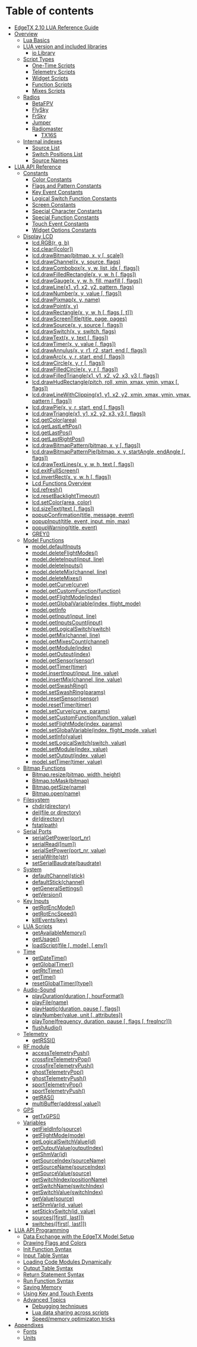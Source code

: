 # Table of contents

* [EdgeTX 2.10 LUA Reference Guide](README.md)
* [Overview](overview/README.md)
  * [Lua Basics](overview/lua-basics.md)
  * [LUA version and included libraries](overview/version-libraries/README.md)
    * [io Library](overview/version-libraries/io-library.md)
  * [Script Types](overview/script-types/README.md)
    * [One-Time Scripts](overview/script-types/one-time-scripts.md)
    * [Telemetry Scripts](overview/script-types/telemetry-scripts.md)
    * [Widget Scripts](overview/script-types/widget-scripts.md)
    * [Function Scripts](overview/script-types/function-scripts.md)
    * [Mixes Scripts](overview/script-types/mixes-scripts.md)
  * [Radios](overview/radios/README.md)
    * [BetaFPV](overview/radios/betafpv.md)
    * [FlySky](overview/radios/flysky.md)
    * [FrSky](overview/radios/frsky.md)
    * [Jumper](overview/radios/jumper.md)
    * [Radiomaster](overview/radios/radiomaster/README.md)
      * [TX16S](overview/radios/radiomaster/tx16s.md)
  * [Internal indexes](overview/internal-indexes/README.md)
    * [Source List](overview/internal-indexes/source-list.md)
    * [Switch Positions List](overview/internal-indexes/switch-positions-id.md)
    * [Source Names](overview/internal-indexes/source-names.md)
* [LUA API Reference](lua-api-reference/README.md)
  * [Constants](lua-api-reference/constants/README.md)
    * [Color Constants](lua-api-reference/constants/color-constants.md)
    * [Flags and Pattern Constants](lua-api-reference/constants/flags-and-pattern-constants.md)
    * [Key Event Constants](lua-api-reference/constants/key-event-constants.md)
    * [Logical Switch Function Constants](lua-api-reference/constants/logical-switch-function-constants.md)
    * [Screen Constants](lua-api-reference/constants/screen-constants.md)
    * [Special Character Constants](lua-api-reference/constants/special-character-constants.md)
    * [Special Function Constants](lua-api-reference/constants/special-function-constants.md)
    * [Touch Event Constants](lua-api-reference/constants/touch-event-constants.md)
    * [Widget Options Constants](lua-api-reference/constants/widget-options.md)
  * [Display LCD](lua-api-reference/display-lcd/README.md)
    * [lcd.RGB(r, g, b)](lua-api-reference/display-lcd/RGB.md)
    * [lcd.clear(\[color\])](lua-api-reference/display-lcd/clear.md)
    * [lcd.drawBitmap(bitmap, x, y \[, scale\])](lua-api-reference/display-lcd/drawBitmap.md)
    * [lcd.drawChannel(x, y, source, flags)](lua-api-reference/display-lcd/drawChannel.md)
    * [lcd.drawCombobox(x, y, w, list, idx \[, flags\])](lua-api-reference/display-lcd/drawCombobox.md)
    * [lcd.drawFilledRectangle(x, y, w, h \[, flags\])](lua-api-reference/display-lcd/drawFilledRectangle.md)
    * [lcd.drawGauge(x, y, w, h, fill, maxfill \[, flags\])](lua-api-reference/display-lcd/drawGauge.md)
    * [lcd.drawLine(x1, y1, x2, y2, pattern, flags)](lua-api-reference/display-lcd/drawLine.md)
    * [lcd.drawNumber(x, y, value \[, flags\])](lua-api-reference/display-lcd/drawNumber.md)
    * [lcd.drawPixmap(x, y, name)](lua-api-reference/display-lcd/drawPixmap.md)
    * [lcd.drawPoint(x, y)](lua-api-reference/display-lcd/drawPoint.md)
    * [lcd.drawRectangle(x, y, w, h \[, flags \[, t\]\])](lua-api-reference/display-lcd/drawRectangle.md)
    * [lcd.drawScreenTitle(title, page, pages)](lua-api-reference/display-lcd/drawScreenTitle.md)
    * [lcd.drawSource(x, y, source \[, flags\])](lua-api-reference/display-lcd/drawSource.md)
    * [lcd.drawSwitch(x, y, switch, flags)](lua-api-reference/display-lcd/drawSwitch.md)
    * [lcd.drawText(x, y, text \[, flags\])](lua-api-reference/display-lcd/drawText.md)
    * [lcd.drawTimer(x, y, value \[, flags\])](lua-api-reference/display-lcd/drawTimer.md)
    * [lcd.drawAnnulus(x, y, r1, r2, start, end \[, flags\])](lua-api-reference/display-lcd/drawannulus.md)
    * [lcd.drawArc(x, y, r, start, end \[, flags\])](lua-api-reference/display-lcd/drawarc.md)
    * [lcd.drawCircle(x, y, r \[, flags\])](lua-api-reference/display-lcd/drawcircle.md)
    * [lcd.drawFilledCircle(x, y, r \[, flags\])](lua-api-reference/display-lcd/drawfilledcircle.md)
    * [lcd.drawFilledTriangle(x1, y1, x2, y2, x3, y3 \[, flags\])](lua-api-reference/display-lcd/drawfilledtriangle.md)
    * [lcd.drawHudRectangle(pitch, roll, xmin, xmax, ymin, ymax \[, flags\])](lua-api-reference/display-lcd/drawhudrectangle.md)
    * [lcd.drawLineWithClipping(x1, y1, x2, y2, xmin, xmax, ymin, ymax, pattern \[, flags\])](lua-api-reference/display-lcd/drawlinewithclipping.md)
    * [lcd.drawPie(x, y, r, start, end \[, flags\])](lua-api-reference/display-lcd/drawpie.md)
    * [lcd.drawTriangle(x1, y1, x2, y2, x3, y3 \[, flags\])](lua-api-reference/display-lcd/drawtriangle.md)
    * [lcd.getColor(area)](lua-api-reference/display-lcd/getColor.md)
    * [lcd.getLastLeftPos()](lua-api-reference/display-lcd/getLastLeftPos.md)
    * [lcd.getLastPos()](lua-api-reference/display-lcd/getLastPos.md)
    * [lcd.getLastRightPos()](lua-api-reference/display-lcd/getLastRightPos.md)
    * [lcd.drawBitmapPattern(bitmap, x, y \[, flags\])](lua-api-reference/display-lcd/lcd.drawbitmappattern.md)
    * [lcd.drawBitmapPatternPie(bitmap, x, y, startAngle, endAngle \[, flags\])](lua-api-reference/display-lcd/lcd.drawbitmappatternpie.md)
    * [lcd.drawTextLines(x, y, w, h, text \[, flags\])](lua-api-reference/display-lcd/lcd.drawtextlines.md)
    * [lcd.exitFullScreen()](lua-api-reference/display-lcd/lcd.exitfullscreen.md)
    * [lcd.invertRect(x, y, w, h \[, flags\])](lua-api-reference/display-lcd/lcd.invertrect.md)
    * [Lcd Functions Overview](lua-api-reference/display-lcd/lcd-functions-overview.md)
    * [lcd.refresh()](lua-api-reference/display-lcd/refresh.md)
    * [lcd.resetBacklightTimeout()](lua-api-reference/display-lcd/resetBacklightTimeout.md)
    * [lcd.setColor(area, color)](lua-api-reference/display-lcd/setColor.md)
    * [lcd.sizeText(text \[, flags\])](lua-api-reference/display-lcd/sizetext.md)
    * [popupConfirmation(title, message, event)](lua-api-reference/display-lcd/popupconfirmation.md)
    * [popupInput(title, event, input, min, max)](lua-api-reference/display-lcd/popupinput.md)
    * [popupWarning(title, event)](lua-api-reference/display-lcd/popupwarning.md)
    * [GREY()](lua-api-reference/display-lcd/grey.md)
  * [Model Functions](lua-api-reference/model/README.md)
    * [model.defaultInputs](lua-api-reference/model/defaultinputs.md)
    * [model.deleteFlightModes()](lua-api-reference/model/deleteflightmodes.md)
    * [model.deleteInput(input, line)](lua-api-reference/model/deleteinput.md)
    * [model.deleteInputs()](lua-api-reference/model/deleteinputs.md)
    * [model.deleteMix(channel, line)](lua-api-reference/model/deletemix.md)
    * [model.deleteMixes()](lua-api-reference/model/deletemixes.md)
    * [model.getCurve(curve)](lua-api-reference/model/getcurve.md)
    * [model.getCustomFunction(function)](lua-api-reference/model/getcustomfunction.md)
    * [model.getFlightMode(index)](lua-api-reference/model/getflightmode.md)
    * [model.getGlobalVariable(index, flight\_mode)](lua-api-reference/model/getglobalvariable.md)
    * [model.getInfo](lua-api-reference/model/getinfo.md)
    * [model.getInput(input, line)](lua-api-reference/model/getinput.md)
    * [model.getInputsCount(input)](lua-api-reference/model/getinputscount.md)
    * [model.getLogicalSwitch(switch)](lua-api-reference/model/getlogicalswitch.md)
    * [model.getMix(channel, line)](lua-api-reference/model/getmix.md)
    * [model.getMixesCount(channel)](lua-api-reference/model/getmixescount.md)
    * [model.getModule(index)](lua-api-reference/model/getmodule.md)
    * [model.getOutput(index)](lua-api-reference/model/getoutput.md)
    * [model.getSensor(sensor)](lua-api-reference/model/getsensor.md)
    * [model.getTimer(timer)](lua-api-reference/model/gettimer.md)
    * [model.insertInput(input, line, value)](lua-api-reference/model/insertinput.md)
    * [model.insertMix(channel, line, value)](lua-api-reference/model/insertmix.md)
    * [model.getSwashRing()](lua-api-reference/model/model.getswashring.md)
    * [model.setSwashRing(params)](lua-api-reference/model/model.setswashring-params.md)
    * [model.resetSensor(sensor)](lua-api-reference/model/resetsensor.md)
    * [model.resetTimer(timer)](lua-api-reference/model/resettimer.md)
    * [model.setCurve(curve, params)](lua-api-reference/model/setcurve.md)
    * [model.setCustomFunction(function, value)](lua-api-reference/model/setcustomfunction.md)
    * [model.setFlightMode(index, params)](lua-api-reference/model/setflightmode.md)
    * [model.setGlobalVariable(index, flight\_mode, value)](lua-api-reference/model/setglobalvariable.md)
    * [model.setInfo(value)](lua-api-reference/model/setinfo.md)
    * [model.setLogicalSwitch(switch, value)](lua-api-reference/model/setlogicalswitch.md)
    * [model.setModule(index, value)](lua-api-reference/model/setmodule.md)
    * [model.setOutput(index, value)](lua-api-reference/model/setoutput.md)
    * [model.setTimer(timer, value)](lua-api-reference/model/settimer.md)
  * [Bitmap Functions](lua-api-reference/bitmap/README.md)
    * [Bitmap.resize(bitmap, width, height)](lua-api-reference/bitmap/bitmap.resize.md)
    * [Bitmap.toMask(bitmap)](lua-api-reference/bitmap/bitmap.tomask.md)
    * [Bitmap.getSize(name)](lua-api-reference/bitmap/getsize.md)
    * [Bitmap.open(name)](lua-api-reference/bitmap/open.md)
  * [Filesystem](lua-api-reference/filesystem/README.md)
    * [chdir(directory)](lua-api-reference/filesystem/chdir.md)
    * [del(file or directory)](lua-api-reference/filesystem/del.md)
    * [dir(directory)](lua-api-reference/filesystem/dir.md)
    * [fstat(path)](lua-api-reference/filesystem/fstat.md)
  * [Serial Ports](lua-api-reference/serial-ports/README.md)
    * [serialGetPower(port\_nr)](lua-api-reference/serial-ports/serialgetpower.md)
    * [serialRead(\[num\])](lua-api-reference/serial-ports/serialread.md)
    * [serialSetPower(port\_nr, value)](lua-api-reference/serial-ports/serialsetpower.md)
    * [serialWrite(str)](lua-api-reference/serial-ports/serialwrite.md)
    * [setSerialBaudrate(baudrate)](lua-api-reference/serial-ports/setserialbaudrate.md)
  * [System](lua-api-reference/system/README.md)
    * [defaultChannel(stick)](lua-api-reference/system/defaultchannel.md)
    * [defaultStick(channel)](lua-api-reference/system/defaultstick.md)
    * [getGeneralSettings()](lua-api-reference/system/getgeneralsettings.md)
    * [getVersion()](lua-api-reference/system/getversion.md)
  * [Key Inputs](lua-api-reference/key-inputs/README.md)
    * [getRotEncMode()](lua-api-reference/key-inputs/getrotencmode.md)
    * [getRotEncSpeed()](lua-api-reference/key-inputs/getrotencspeed.md)
    * [killEvents(key)](lua-api-reference/key-inputs/killevents.md)
  * [LUA Scripts](lua-api-reference/lua-scripts/README.md)
    * [getAvailableMemory()](lua-api-reference/lua-scripts/getavailablememory.md)
    * [getUsage()](lua-api-reference/lua-scripts/getusage.md)
    * [loadScript(file \[, mode\], \[,env\])](lua-api-reference/lua-scripts/loadscript.md)
  * [Time](lua-api-reference/time/README.md)
    * [getDateTime()](lua-api-reference/time/getdatetime.md)
    * [getGlobalTimer()](lua-api-reference/time/getglobaltimer.md)
    * [getRtcTime()](lua-api-reference/time/getrtctime.md)
    * [getTime()](lua-api-reference/time/gettime.md)
    * [resetGlobalTimer(\[type\])](lua-api-reference/time/resetglobaltimer.md)
  * [Audio-Sound](lua-api-reference/audio-sound/README.md)
    * [playDuration(duration \[, hourFormat\])](lua-api-reference/audio-sound/playduration.md)
    * [playFile(name)](lua-api-reference/audio-sound/playfile.md)
    * [playHaptic(duration, pause \[, flags\])](lua-api-reference/audio-sound/playhaptic.md)
    * [playNumber(value, unit \[, attributes\])](lua-api-reference/audio-sound/playnumber.md)
    * [playTone(frequency, duration, pause \[, flags \[, freqIncr\]\])](lua-api-reference/audio-sound/playtone.md)
    * [flushAudio()](lua-api-reference/audio-sound/flushaudio.md)
  * [Telemetry](lua-api-reference/telemetry/README.md)
    * [getRSSI()](lua-api-reference/telemetry/getrssi.md)
  * [RF module](lua-api-reference/rf-module/README.md)
    * [accessTelemetryPush()](lua-api-reference/rf-module/accesstelemetrypush.md)
    * [crossfireTelemetryPop()](lua-api-reference/rf-module/crossfiretelemetrypop.md)
    * [crossfireTelemetryPush()](lua-api-reference/rf-module/crossfiretelemetrypush.md)
    * [ghostTelemetryPop()](lua-api-reference/rf-module/ghosttelemetrypop.md)
    * [ghostTelemetryPush()](lua-api-reference/rf-module/ghosttelemetrypush.md)
    * [sportTelemetryPop()](lua-api-reference/rf-module/sporttelemetrypop.md)
    * [sportTelemetryPush()](lua-api-reference/rf-module/sporttelemetrypush.md)
    * [getRAS()](lua-api-reference/rf-module/getras.md)
    * [multiBuffer(address\[,value\])](lua-api-reference/rf-module/multibuffer-address-value.md)
  * [GPS](lua-api-reference/gps/README.md)
    * [getTxGPS()](lua-api-reference/gps/gettxgps.md)
  * [Variables](lua-api-reference/variables/README.md)
    * [getFieldInfo(source)](lua-api-reference/variables/getfieldinfo.md)
    * [getFlightMode(mode)](lua-api-reference/variables/getflightmode.md)
    * [getLogicalSwitchValue(id)](lua-api-reference/variables/getlogicalswitchvalue.md)
    * [getOutputValue(outputIndex)](lua-api-reference/variables/getoutputvalue.md)
    * [getShmVar(id)](lua-api-reference/variables/getshmvar.md)
    * [getSourceIndex(sourceName)](lua-api-reference/variables/getsourceindex.md)
    * [getSourceName(sourceIndex)](lua-api-reference/variables/getsourcename.md)
    * [getSourceValue(source)](lua-api-reference/variables/getsourcevalue.md)
    * [getSwitchIndex(positionName)](lua-api-reference/variables/getswitchindex.md)
    * [getSwitchName(switchIndex)](lua-api-reference/variables/getswitchname.md)
    * [getSwitchValue(switchIndex)](lua-api-reference/variables/getswitchvalue.md)
    * [getValue(source)](lua-api-reference/variables/getvalue.md)
    * [setShmVar(id, value)](lua-api-reference/variables/setshmvar.md)
    * [setStickySwitch(id, value)](lua-api-reference/variables/setstickyswitch.md)
    * [sources(\[first\[, last\]\])](lua-api-reference/variables/sources.md)
    * [switches(\[first\[, last\]\])](lua-api-reference/variables/switches.md)
* [LUA API Programming](lua-api-programming/README.md)
  * [Data Exchange with the EdgeTX Model Setup](lua-api-programming/data-exchange-with-the-edgetx-model-setup.md)
  * [Drawing Flags and Colors](lua-api-programming/drawing-flags-and-colors.md)
  * [Init Function Syntax](lua-api-programming/init-function-syntax.md)
  * [Input Table Syntax](lua-api-programming/input-table-syntax.md)
  * [Loading Code Modules Dynamically](lua-api-programming/loading-code-modules-dynamically.md)
  * [Output Table Syntax](lua-api-programming/output-table-syntax.md)
  * [Return Statement Syntax](lua-api-programming/return-statement-syntax.md)
  * [Run Function Syntax](lua-api-programming/run-function-syntax.md)
  * [Saving Memory](lua-api-programming/saving-memory.md)
  * [Using Key and Touch Events](lua-api-programming/using-key-and-touch-events.md)
  * [Advanced Topics](advanced-topics/README.md)
    * [Debugging techniques](advanced-topics/debugging-techniques.md)
    * [Lua data sharing across scripts](advanced-topics/lua-data-sharing-across-scripts.md)
    * [Speed/memory optimizaton tricks](advanced-topics/optimization-tricks.md)
* [Appendixes](appendix/README.md)
  * [Fonts](appendix/fonts.md)
  * [Units](appendix/units.md)
